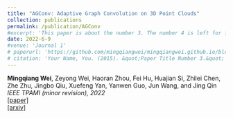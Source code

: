 ```yaml
---
title: "AGConv: Adaptive Graph Convolution on 3D Point Clouds"
collection: publications
permalink: /publication/AGConv
#excerpt: 'This paper is about the number 3. The number 4 is left for future work.'
date: 2022-6-9
#venue: 'Journal 1'
# paperurl: 'https://github.com/mingqiangwei/mingqiangwei.github.io/blob/mingqiangwei-template/files/AGConv.pdf'
# citation: 'Your Name, You. (2015). &quot;Paper Title Number 3.&quot; <i>Journal 1</i>. 1(3).'
---
```



**Mingqiang Wei**, Zeyong Wei, Haoran Zhou, Fei Hu, Huajian Si, Zhilei Chen, Zhe Zhu, Jingbo Qiu, Xuefeng
Yan, Yanwen Guo, Jun Wang, and Jing Qin  
<i> IEEE TPAMI (minor revision), 2022</i>    
[[paper]](https://github.com/mingqiangwei/mingqiangwei.github.io/blob/mingqiangwei-template/files/AGConv.pdf)  
[[arxiv]](https://arxiv.org/abs/2206.04665) 

